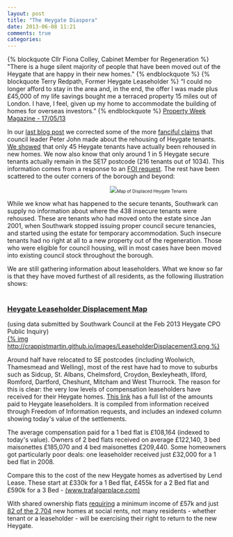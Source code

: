 ```yaml
---
layout: post
title: "The Heygate Diaspora"
date: 2013-06-08 11:21
comments: true
categories: 
---
```


{% blockquote Cllr Fiona Colley, Cabinet Member for Regeneration %}
"There is a huge silent majority of people that have been moved out of the Heygate that are happy in their new homes." 
{% endblockquote %}
{% blockquote Terry Redpath, Former Heygate Leaseholder %}
“I could no longer afford to stay in the area and, in the end, the offer I was made plus £45,000 of my life savings bought me a terraced property 15 miles out of London. I have, I feel, given up my home to accommodate the building of homes for overseas investors.”
{% endblockquote %}
[Property Week Magazine - 17/05/13](http://heygate.github.io/img/examples/PROPWK170513.pdf)

In our [last blog post](/blog/2013/05/26/peters-denial/) we corrected some of the more [fanciful claims](http://www.youtube.com/embed/87Yg_SJoPjw) that council leader Peter John made about the rehousing of Heygate tenants.
[We showed](/blog/2013/05/26/peters-denial/) that only 45 Heygate tenants have actually been rehoused in new homes. We now also know that only around 1 in 5 Heygate secure tenants actually remain in the SE17 postcode (216 tenants out of 1034). This information comes from a response to an [FOI request](https://www.whatdotheyknow.com/request/analysis_of_displaced_heygate_re#incoming-394155). The rest have been scattered to the outer corners of the borough and beyond:

<center>
<a href="https://mapsengine.google.com/map/edit?mid=zp9B4NC378BY.kEuISBfzdwZE"><div style="width:650px; font-size:70%; text-align:center;"><img src="http://heygate.github.io/img/DisplacedTenants.png"></a>Map of Displaced Heygate Tenants</div>
</center>



While we know what has happened to the secure tenants, Southwark can supply no information about where the 438 insecure tenants were rehoused. These are tenants who had moved onto the estate since Jan 2001, when Southwark stopped issuing proper council secure tenancies, and started using the estate for temporary accommodation. Such insecure tenants had no right at all to a new property out of the regeneration. Those who were eligible for council housing, will in most cases have been moved into existing council stock throughout the borough.

We are still gathering information about leaseholders. What we know so far is that they have moved furthest of all residents, as the following illustration shows:  
</br><h3>
[Heygate Leaseholder Displacement Map](https://maps.google.co.uk/maps/ms?msid=206540700955382422085.0004ddeb74e646a7276ee&msa=0&ll=51.541211,0.223846&spn=0.699521,1.234589)</h3>(using data submitted by Southwark Council at the Feb 2013 Heygate CPO Public Inquiry)  
[{% img http://crappistmartin.github.io/images/LeaseholderDisplacement3.png %}](https://maps.google.co.uk/maps/ms?msid=206540700955382422085.0004ddeb74e646a7276ee&msa=0&ll=51.541211,0.223846&spn=0.699521,1.234589)


Around half have relocated to SE postcodes (including Woolwich, Thamesmead and Welling), most of the rest have had to move to suburbs such as Sidcup, St. Albans, Chelmsford, Croydon, Bexleyheath, Ilford, Romford, Dartford, Cheshunt, Mitcham and West Thurrock. The reason for this is clear: the very low levels of compensation leaseholders have received for their Heygate homes. [This link](/images/LBSHeygateacquisitionsOct2012.xls) has a full list of the amounts paid to Heygate leaseholders. It is compiled from information received through Freedom of Information requests, and includes an indexed column showing today's value of the settlements.

The average compensation paid for a 1 bed flat is £108,164 (indexed to today's value). Owners of 2 bed flats received on average £122,140, 3 bed maisonettes £185,070 and 4 bed maisonettes £209,440. Some homeowners got particularly poor deals: one leaseholder received just £32,000 for a 1 bed flat in 2008. 

Compare this to the cost of the new Heygate homes as advertised by Lend Lease.
These start at £330k for a 1 Bed flat, £455k for a 2 Bed flat and £590k for a 3 Bed - [(www.trafalgarplace.com)](http://www.trafalgarplace.com)


With shared ownership flats [requiring](/images/landqpricelisttp.pdf) a minimum income of £57k and just [82 of the 2,704](/affordable-housing/) new homes at social rents, not many residents - whether tenant or a leaseholder - will be exercising their right to return to the new Heygate.

<meta name="twitter:card" content="summary" />
<meta name="twitter:title" content="Heygate Diaspora" />
<meta name="twitter:description" content="The displacement of a community" />
<meta name="twitter:image" content="http://crappistmartin.github.io/images/LeaseholderDisplacement3.png" />





